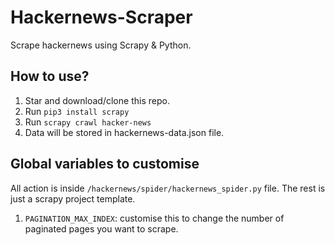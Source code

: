 # Hackernews-Scraper
Scrape hackernews using Scrapy & Python.

## How to use?
1. Star and download/clone this repo.
2. Run `pip3 install scrapy`
3. Run `scrapy crawl hacker-news`
4. Data will be stored in hackernews-data.json file.

## Global variables to customise
All action is inside `/hackernews/spider/hackernews_spider.py` file. The rest is just a scrapy project template.
1. `PAGINATION_MAX_INDEX`: customise this to change the number of paginated pages you want to scrape.
